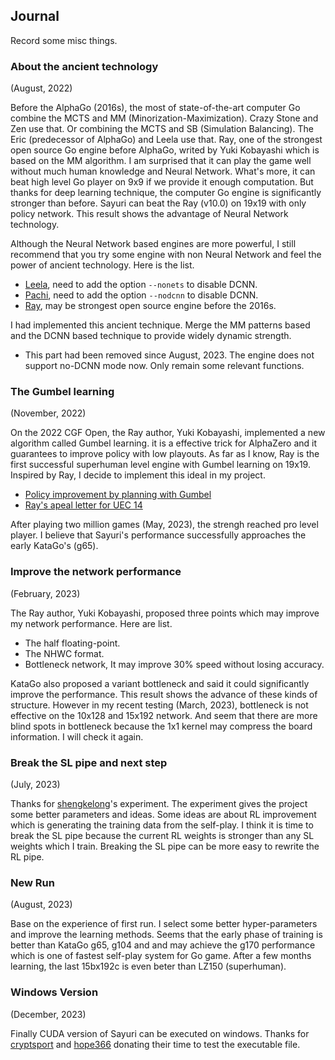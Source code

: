 ## Journal

Record some misc things.

### About the ancient technology

(August, 2022)

Before the AlphaGo (2016s), the most of state-of-the-art computer Go combine the MCTS and MM (Minorization-Maximization). Crazy Stone and Zen use that. Or combining the MCTS and SB (Simulation Balancing). The Eric (predecessor of AlphaGo) and Leela use that. Ray, one of the strongest open source Go engine before AlphaGo, writed by Yuki Kobayashi which is based on the MM algorithm. I am surprised that it can play the game well without much human knowledge and Neural Network. What's more, it can beat high level Go player on 9x9 if we provide it enough computation. But thanks for deep learning technique, the computer Go engine is significantly stronger than before. Sayuri can beat the Ray (v10.0) on 19x19 with only policy network. This result shows the advantage of Neural Network technology.

Although the Neural Network based engines are more powerful, I still recommend that you try some engine with non Neural Network and feel the power of ancient technology. Here is the list.

* [Leela](https://www.sjeng.org/leela.html), need to add the option ```--nonets``` to disable DCNN.
* [Pachi](https://github.com/pasky/pachi), need to add the option ```--nodcnn``` to disable DCNN.
* [Ray](https://github.com/kobanium/Ray), may be strongest open source engine before the 2016s.

I had implemented this ancient technique. Merge the MM patterns based and the DCNN based technique to provide widely dynamic strength.

* This part had been removed since August, 2023. The engine does not support no-DCNN mode now. Only remain some relevant functions.

### The Gumbel learning

(November, 2022)

On the 2022 CGF Open, the Ray author, Yuki Kobayashi, implemented a new algorithm called Gumbel learning. it is a effective trick for AlphaZero and it guarantees to improve policy with low playouts. As far as I know, Ray is the first successful superhuman level engine with Gumbel learning on 19x19. Inspired by Ray, I decide to implement this ideal in my project.

* [Policy improvement by planning with Gumbel](https://www.deepmind.com/publications/policy-improvement-by-planning-with-gumbel)
* [Ray's apeal letter for UEC 14](https://drive.google.com/file/d/1yLjGboOLMOryhHT-aWG_0zAF-G7LDcTH/view)

After playing two million games (May, 2023), the strengh reached pro level player. I believe that Sayuri's performance successfully approaches the early KataGo's (g65).

### Improve the network performance

(February, 2023)

The Ray author, Yuki Kobayashi, proposed three points which may improve my network performance. Here are list.

* The half floating-point.
* The NHWC format.
* Bottleneck network, It may improve 30% speed without losing accuracy.

KataGo also proposed a variant bottleneck and said it could significantly improve the performance. This result shows the advance of these kinds of structure. However in my recent testing (March, 2023), bottleneck is not effective on the 10x128 and 15x192 network. And seem that there are more blind spots in bottleneck because the 1x1 kernel may compress the board information. I will check it again.


### Break the SL pipe and next step

(July, 2023)

Thanks for [shengkelong](https://github.com/shengkelong)'s experiment. The experiment gives the project some better parameters and ideas. Some ideas are about RL improvement which is generating the training data from the self-play. I think it is time to break the SL pipe because the current RL weights is stronger than any SL weights which I train. Breaking the SL pipe can be more easy to rewrite the RL pipe.

### New Run

(August, 2023)

Base on the experience of first run. I select some better hyper-parameters and improve the learning methods. Seems that the early phase of training is better than KataGo g65, g104 and and may achieve the g170 performance which is one of fastest self-play system for Go game. After a few months learning, the last 15bx192c is even beter than LZ150 (superhuman).

### Windows Version

(December, 2023)

Finally  CUDA version of Sayuri can be executed on windows. Thanks for [cryptsport](https://github.com/cryptsport) and [hope366](https://github.com/hope366) donating their time to test the executable file.
